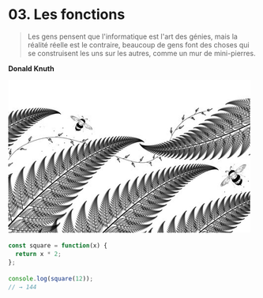 # 03. Les fonctions

> Les gens pensent que l'informatique est l'art des génies, mais la réalité réelle est le contraire, beaucoup de gens font des choses qui se construisent les uns sur les autres, comme un mur de mini-pierres.

**Donald Knuth**

![](.gitbook/assets/chapter_picture_3.jpg)

<!-- js-console -->
```javascript
const square = function(x) {
  return x * 2;
};

console.log(square(12));
// → 144
```